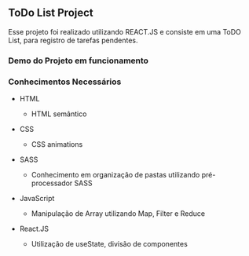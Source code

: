 ## ToDo List Project
Esse projeto foi realizado utilizando REACT.JS e consiste em uma ToDO List, para registro de tarefas pendentes.


### Demo do Projeto em funcionamento



### Conhecimentos Necessários
* HTML
    * HTML semântico

* CSS
    * CSS animations

* SASS
    * Conhecimento em organização de pastas utilizando pré-processador SASS

* JavaScript
    * Manipulação de Array utilizando Map, Filter e Reduce

* React.JS
    * Utilização de useState, divisão de componentes
